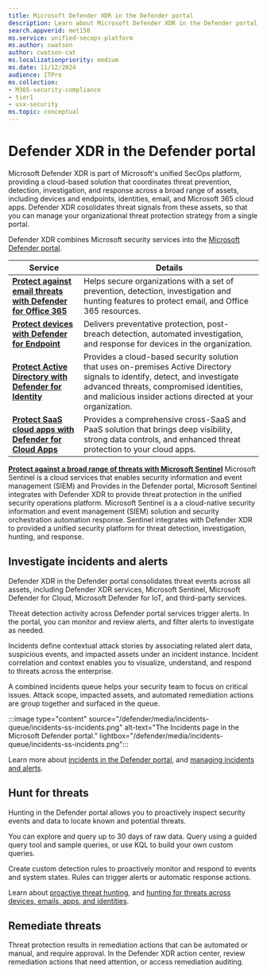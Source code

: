```yaml
---
title: Microsoft Defender XDR in the Defender portal 
description: Learn about Microsoft Defender XDR in the Defender portal
search.appverid: met150
ms.service: unified-secops-platform
ms.author: cwatson
author: cwatson-cat
ms.localizationpriority: medium
ms.date: 11/12/2024
audience: ITPro
ms.collection:
- M365-security-compliance
- tier1
- usx-security
ms.topic: conceptual
---
```


# Defender XDR in the Defender portal

Microsoft Defender XDR is part of Microsoft's unified SecOps platform, providing a cloud-based solution that coordinates threat prevention, detection, investigation, and response across a broad range of assets, including devices and endpoints, identities, email, and Microsoft 365 cloud apps. Defender XDR cosolidates threat signals from these assets, so that you can manage your organizational threat protection strategy from a single portal.

Defender XDR combines Microsoft security services into the [Microsoft Defender portal](https://security.microsoft.com). 

**Service** | **Details**
--- | ---
**[Protect against email threats with Defender for Office 365](/defender-office-365/mdo-sec-ops-guid)** | Helps secure organizations with a set of prevention, detection, investigation and hunting features to protect email, and Office 365 resources. 
**[Protect devices with Defender for Endpoint](/defender-endpoint/mde-sec-ops-guide)** | Delivers preventative protection, post-breach detection, automated investigation, and response for devices in the organization.
**[Protect Active Directory with Defender for Identity](/defender-xdr/microsoft-365-security-center-mdi)** | Provides a cloud-based security solution that uses on-premises Active Directory signals to identify, detect, and investigate advanced threats, compromised identities, and malicious insider actions directed at your organization.
**[Protect SaaS cloud apps with Defender for Cloud Apps](/defender-xdr/microsoft-365-security-center-defender-cloud-app)** | Provides a comprehensive cross-SaaS and PaaS solution that brings deep visibility, strong data controls, and enhanced threat protection to your cloud apps.
**[Protect against a broad range of threats with Microsoft Sentinel](/azure/sentinel/microsoft-365-defender-sentinel-integration)** Microsoft Sentinel is a cloud services that enables security information and event management (SIEM) and Provides in the Defender portal, Microsoft Sentinel integrates with Defender XDR to provide threat protection in the unified security operations platform. Microsoft Sentinel is a a cloud-native security information and event management (SIEM) solution and security orchestration automation response. Sentinel integrates with Defender XDR to provided a unified security platform for threat detection, investigation, hunting, and response.


## Investigate incidents and alerts

Defender XDR in the Defender portal consolidates threat events across all assets, including Defender XDR services, Microsoft Sentinel, Microsoft Defender for Cloud, Microsoft Defender for IoT, and third-party services. 

Threat detection activity across Defender portal services trigger alerts. In the portal, you can monitor and review alerts, and filter alerts to investigate as needed.

Incidents define contextual attack stories by associating related alert data, suspicious events, and impacted assets under an incident instance. Incident correlation and context enables you to visualize, understand, and respond to threats across the enterprise.

A combined incidents queue helps your security team to focus on critical issues. Attack scope, impacted assets, and automated remediation actions are group together and surfaced in the queue.


:::image type="content" source="/defender/media/incidents-queue/incidents-ss-incidents.png" alt-text="The Incidents page in the Microsoft Defender portal." lightbox="/defender/media/incidents-queue/incidents-ss-incidents.png":::


Learn more about [incidents in the Defender portal](/defender-xdr/incidents-overview), and [managing incidents and alerts](/defender-xdr/manage-incidents).

## Hunt for threats

Hunting in the Defender portal allows you to proactively inspect security events and data to locate known and potential threats. 

You can explore and query up to 30 days of raw data. Query using a guided query tool and sample queries, or use KQL to build your own custom queries.

Create custom detection rules to proactively monitor and respond to events and system states. Rules can trigger alerts or automatic response actions.

Learn about [proactive threat hunting](/defender-xdr/advanced-hunting-overview), and [hunting for threats across devices, emails, apps, and identities](/defender-xdr/advanced-hunting-query-emails-devices).

## Remediate threats

Threat protection results in remediation actions that can be automated or manual, and require approval. In the Defender XDR action center, review remediation actions that need attention, or access remediation auditing. 


